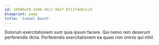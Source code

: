 ```yaml
---
id: 10986ef8-2d96-44c7-96ef-8f11fde63c24
blueprint: page
title: 'Ismael Bauch'
---
```

Dolorum exercitationem sunt quia ipsum facere. Qui nemo rem deserunt perferendis dicta. Perferendis exercitationem ea quasi non omnis qui nihil.